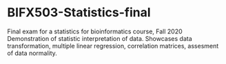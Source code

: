 # BIFX503-Statistics-final
Final exam for a statistics for bioinformatics course, Fall 2020
Demonstration of statistic interpretation of data. Showcases data transformation, multiple linear regression, correlation matrices, assesment of data normality.
